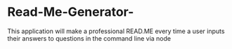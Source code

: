 # Read-Me-Generator-
This application will make a professional READ.ME every time a user inputs their answers to questions in the command line via node
